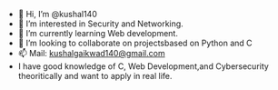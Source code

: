 - 👋 Hi, I’m @kushal140
- 👀 I’m interested in Security and Networking. 
- 🌱 I’m currently learning Web development. 
- 💞️ I’m looking to collaborate on projectsbased on Python and C
- 📫 Mail: kushalgaikwad140@gmail.com
- I have good knowledge of C, Web Development,and Cybersecurity theoritically and want to apply in real life. 
<!---
kushal140/kushal140 is a ✨ special ✨ repository because its `README.md` (this file) appears on your GitHub profile.
You can click the Preview link to take a look at your changes.
--->
